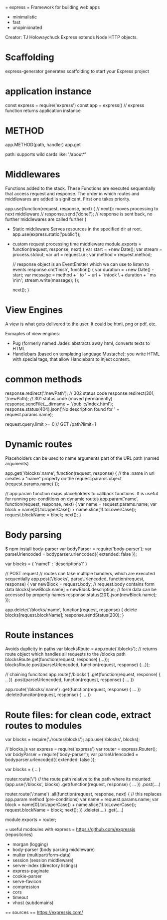 = express =
Framework for building web apps
- minimalistic
- fast
- unopinionated

Creator: TJ Holowaychuck
Express extends Node HTTP objects.



# Scaffolding
express-generator generates scaffolding to start your Express project

# application instance
const express = require('express')
const app = express() // express function returns application instance


# METHOD
app.METHOD(path, handler)
app.get

path: supports wild cards like: '/about*'

# Middlewares
Functions added to the stack. These Functions are executed sequentially that access request and response.
The order in which routes and middlewares are added is significant. First one takes priority.

app.use(function(request, response, next) {
  // next(): moves processing to next middleware
  // response.send('done!'); // response is sent back, no further middlewares are called further
}

- Static middleware
Serves resources in the specified dir at root.
app.use(express.static('public'));

- custom request processing time middleware
module.exports = function(request, response, next) {
  var start = +new Date();
  var stream = process.stdout;
  var url = request.url;
  var method = request.method;

  // response object is an EventEmitter which we can use to listen to events
  response.on('finish', function() {
    var duration = +new Date() - start;
    var message = method + ' to ' + url + '\ntook \ + duration + ' ms \n\n';
    stream.write(message);
  });

  next();
}



# View Engines
A view is what gets delivered to the user. It could be html, png or pdf, etc.

Exmaples of view engines:
- Pug (formerly named Jade): abstracts away html, converts texts to HTML
- Handlebars (based on templating language Mustache): you write HTML with special tags, that allow Handlebars to inject content.


# common methods
response.redirect('/newPath'); // 302 status code
response.redirect(301, '/newPath); // 301 status code (moved permanently)
response.sendFile(__dirname + '/public/index.html');
response.status(404).json('No description found for ' + request.params.name);



request.query.limit >= 0  // GET /path?limit=1


# Dynamic routes
Placeholders can be used to name arguments part of the URL path
(named arguments)

app.get('/blocks/:name', function(request, response) {
  // the :name in url creates a "name" property on the request.params object (request.params.name)
});


// app.param function maps placeholders to callback functions. It is useful for running pre-conditions on dynamic routes
app.param('name', function(request, response, next) {
  var name = request.params.name;
  var block = name[0].toUpperCase() + name.slice(1).toLowerCase();
  request.blockName = block;
  next();
}

# Body parsing
$ npm install body-parser
var bodyParser = require('body-parser');
var parseUrlencoded = bodyparser.urlencoded({ extended: false });

var blocks = { 'name1' : 'descriptions1' }

// POST request
// routes can take multiple handlers, which are executed sequentially
app.post('/blocks', parseUrlencoded, function(request, response) {
  var newBlock = request.body; // request.body contains form data
  blocks[newBlock.name] = newBlock.description; // form data can be accessed by property names
  response.status(201).json(newBlock.name);
});


app.delete('/blocks/:name', function(request, response) {
  delete blocks[request.blockName];
  response.sendStatus(200);
}


# Route instances
Avoids duplicity in paths
var blocksRoute = app.route('/blocks'); // returns route object which handles all requests to the /blocks path
blocksRoute.get(function(request, response) {...});
blocksRoute.post(parseUrlencoded, function(request, response) {...});

// chaining funcitons
app.route('/blocks')
  .get(function(request, response)  { .. })
  .post(parseUrlencoded, function(request, response) { ... })

app.route('/blocks/:name')
  .get(function(request, response) { ... })
  .delete(funciton(request, response) { ... })

# Route files: for clean code, extract routes to modules
var blocks = require('./routes/blocks');
app.use('/blocks', blocks);


// blocks.js
var express = require('express')
var router = express.Router();
var bodyParser = require('body-parser');
var parseUrlencoded = bodyparser.urlencoded({ extended: false });

var blocks = { .. }

router.route('/') // the route path relative to the path where its mounted: (app.use('/blocks', blocks)
  .get(function(request, response) { ... })
  .post(....)

router.route('/:name')
  .all(function(request, response, next) {  // this replaces app.param method (pre-conditions)
    var name = request.params.name;
    var block = name[0].toUpperCase() + name.slice(1).toLowerCase();
    request.blockName = block;
    next();
  })
  .delete(....)
  .get(....)

module.exports = router;

= useful modoules with express =
https://github.com/expressjs (repositories)
- morgan (logging)
- body-parser (body parsing middleware)
- multer (multipart/form-data)
- session (session middleware)
- server-index (directory listings)
- express-paginate
- cookie-parser
- serve-favicon
- compression
- cors
- timeout
- vhost (subdomains)


== sources ==
https://expressjs.com/

